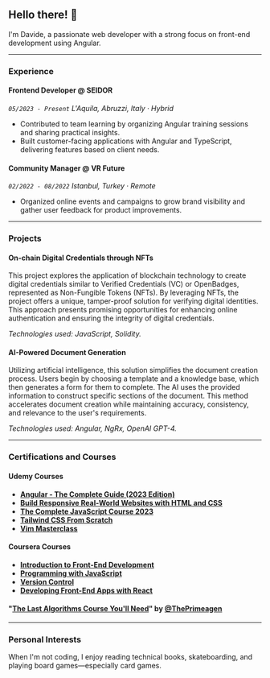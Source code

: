 ## Hello there! 👋

I'm Davide, a passionate web developer with a strong focus on front-end development using Angular.

---

### Experience

#### Frontend Developer @ SEIDOR
_`05/2023 - Present` L'Aquila, Abruzzi, Italy · Hybrid_

- Contributed to team learning by organizing Angular training sessions and sharing practical insights.
- Built customer-facing applications with Angular and TypeScript, delivering features based on client needs.

#### Community Manager @ VR Future
_`02/2022 - 08/2022` Istanbul, Turkey · Remote_

- Organized online events and campaigns to grow brand visibility and gather user feedback for product improvements.

---

### Projects

#### On-chain Digital Credentials through NFTs
This project explores the application of blockchain technology to create digital credentials similar to Verified Credentials (VC) or OpenBadges, represented as Non-Fungible Tokens (NFTs). By leveraging NFTs, the project offers a unique, tamper-proof solution for verifying digital identities. This approach presents promising opportunities for enhancing online authentication and ensuring the integrity of digital credentials.

_Technologies used: JavaScript, Solidity._

#### AI-Powered Document Generation
Utilizing artificial intelligence, this solution simplifies the document creation process. Users begin by choosing a template and a knowledge base, which then generates a form for them to complete. The AI uses the provided information to construct specific sections of the document. This method accelerates document creation while maintaining accuracy, consistency, and relevance to the user's requirements.

_Technologies used: Angular, NgRx, OpenAI GPT-4._

---

### Certifications and Courses

#### Udemy Courses
- **[Angular - The Complete Guide (2023 Edition)](https://www.udemy.com/certificate/UC-e4dda295-9c78-441b-aae1-451db0c1ad44/)**
- **[Build Responsive Real-World Websites with HTML and CSS](https://www.udemy.com/certificate/UC-2bec81d8-67ef-468e-97d8-07ad6bb58936/)**
- **[The Complete JavaScript Course 2023](https://www.udemy.com/certificate/UC-cd23a732-be62-4d21-857a-4799f2bfba2a/)**
- **[Tailwind CSS From Scratch](https://www.udemy.com/certificate/UC-1566c965-c264-48f5-b70a-8916b6ca1aba/)**
- **[Vim Masterclass](https://www.udemy.com/certificate/UC-9430aefe-8fd0-4451-b134-643ee7bc9aa/)**

#### Coursera Courses
- **[Introduction to Front-End Development](https://www.coursera.org/account/accomplishments/certificate/SYJU6KW9JSTV)**
- **[Programming with JavaScript](https://www.coursera.org/account/accomplishments/certificate/T7TKX3G397KY)**
- **[Version Control](https://www.coursera.org/account/accomplishments/certificate/PBQXXA2MK9JH)**
- **[Developing Front-End Apps with React](https://www.coursera.org/account/accomplishments/certificate/AUBFJHX6QJMY)**

#### "[The Last Algorithms Course You'll Need](https://frontendmasters.com/courses/algorithms/)" by [@ThePrimeagen](https://twitter.com/ThePrimeagen)

---

### Personal Interests

When I'm not coding, I enjoy reading technical books, skateboarding, and playing board games—especially card games.

